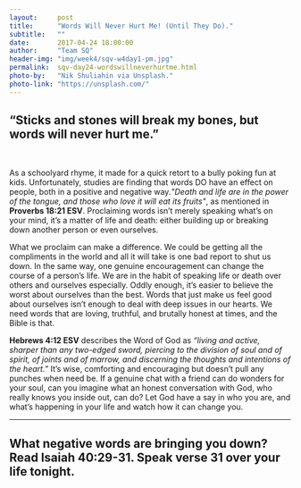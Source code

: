 ```yaml
---
layout:     post
title:      "Words Will Never Hurt Me! (Until They Do)."
subtitle:   ""
date:       2017-04-24 18:00:00
author:     "Team SQ"
header-img: "img/week4/sqv-w4day1-pm.jpg"
permalink:  sqv-day24-wordswillneverhurtme.html
photo-by:   "Nik Shuliahin via Unsplash."
photo-link: "https://unsplash.com/"
---
```


<h2>“Sticks and stones will break my bones, but words will never hurt me.”</h2><br>
<p>As a schoolyard rhyme, it made for a quick retort to a bully poking fun at kids. Unfortunately, studies are finding that words DO have an effect on people, both in a positive and negative way.<i>"Death and life are in the power of the tongue, and those who love it will eat its fruits"</i>, as mentioned in <b>Proverbs 18:21 ESV</b>. Proclaiming words isn’t merely speaking what’s on your mind, it’s a matter of life and death: either building up or breaking down another person or even ourselves.</p>

<p>What we proclaim can make a difference. We could be getting all the compliments in the world and all it will take is one bad report to shut us down. In the same way, one genuine encouragement can change the course of a person’s life. We are in the habit of speaking life or death over others and ourselves especially. Oddly enough, it’s easier to believe the worst about ourselves than the best. Words that just make us feel good about ourselves isn’t enough to deal with deep issues in our hearts. We need words that are loving, truthful, and brutally honest at times, and the Bible is that.</p>

<p><b>Hebrews 4:12 ESV</b> describes the Word of God as <i>“living and active, sharper than any two-edged sword, piercing to the division of soul and of spirit, of joints and of marrow, and discerning the thoughts and intentions of the heart.”</i> It’s wise, comforting and encouraging but doesn’t pull any punches when need be. If a genuine chat with a friend can do wonders for your soul, can you imagine what an honest conversation with God, who really knows you inside out, can do? Let God have a say in who you are, and what’s happening in your life and watch how it can change you.</p>

<hr>

<h2 class="section-heading">What negative words are bringing you down? Read Isaiah 40:29-31. Speak verse 31 over your life tonight.</h2>